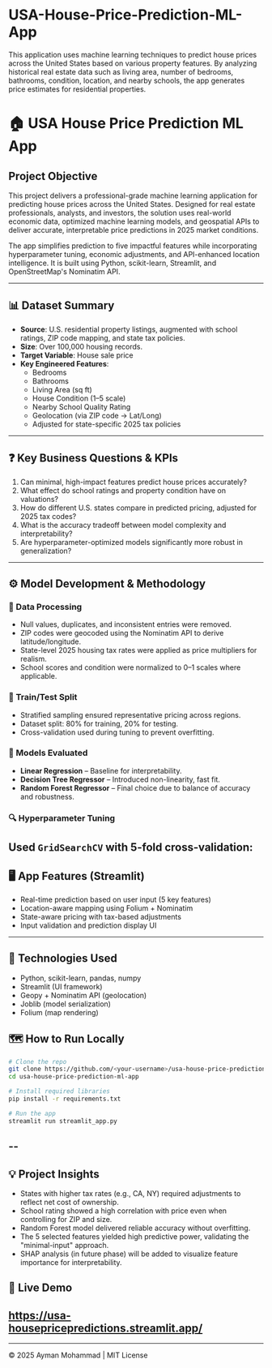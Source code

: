 # USA-House-Price-Prediction-ML-App
This application uses machine learning techniques to predict house prices across the United States based on various property features. By analyzing historical real estate data such as living area, number of bedrooms, bathrooms, condition, location, and nearby schools, the app generates price estimates for residential properties.


# 🏠 USA House Price Prediction ML App

## Project Objective
This project delivers a professional-grade machine learning application for predicting house prices across the United States. Designed for real estate professionals, analysts, and investors, the solution uses real-world economic data, optimized machine learning models, and geospatial APIs to deliver accurate, interpretable price predictions in 2025 market conditions. 

The app simplifies prediction to five impactful features while incorporating hyperparameter tuning, economic adjustments, and API-enhanced location intelligence. It is built using Python, scikit-learn, Streamlit, and OpenStreetMap's Nominatim API.

---

## 📊 Dataset Summary

- **Source**: U.S. residential property listings, augmented with school ratings, ZIP code mapping, and state tax policies.
- **Size**: Over 100,000 housing records.
- **Target Variable**: House sale price
- **Key Engineered Features**:
  - Bedrooms
  - Bathrooms
  - Living Area (sq ft)
  - House Condition (1–5 scale)
  - Nearby School Quality Rating
  - Geolocation (via ZIP code → Lat/Long)
  - Adjusted for state-specific 2025 tax policies

---

## ❓ Key Business Questions & KPIs

1. Can minimal, high-impact features predict house prices accurately?
2. What effect do school ratings and property condition have on valuations?
3. How do different U.S. states compare in predicted pricing, adjusted for 2025 tax codes?
4. What is the accuracy tradeoff between model complexity and interpretability?
5. Are hyperparameter-optimized models significantly more robust in generalization?

---

## ⚙️ Model Development & Methodology

### 🧹 Data Processing
- Null values, duplicates, and inconsistent entries were removed.
- ZIP codes were geocoded using the Nominatim API to derive latitude/longitude.
- State-level 2025 housing tax rates were applied as price multipliers for realism.
- School scores and condition were normalized to 0–1 scales where applicable.

### 🧪 Train/Test Split
- Stratified sampling ensured representative pricing across regions.
- Dataset split: 80% for training, 20% for testing.
- Cross-validation used during tuning to prevent overfitting.

### 🧠 Models Evaluated
- **Linear Regression** – Baseline for interpretability.
- **Decision Tree Regressor** – Introduced non-linearity, fast fit.
- **Random Forest Regressor** – Final choice due to balance of accuracy and robustness.

### 🔍 Hyperparameter Tuning
Used `GridSearchCV` with 5-fold cross-validation:
---

## 🖥 App Features (Streamlit)
- Real-time prediction based on user input (5 key features)
- Location-aware mapping using Folium + Nominatim
- State-aware pricing with tax-based adjustments
- Input validation and prediction display UI

---

## 🔧 Technologies Used
- Python, scikit-learn, pandas, numpy
- Streamlit (UI framework)
- Geopy + Nominatim API (geolocation)
- Joblib (model serialization)
- Folium (map rendering)


## 🗺️ How to Run Locally
```bash
# Clone the repo
git clone https://github.com/<your-username>/usa-house-price-prediction-ml-app.git
cd usa-house-price-prediction-ml-app

# Install required libraries
pip install -r requirements.txt

# Run the app
streamlit run streamlit_app.py
```

--
---

## 💡 Project Insights
- States with higher tax rates (e.g., CA, NY) required adjustments to reflect net cost of ownership.
- School rating showed a high correlation with price even when controlling for ZIP and size.
- Random Forest model delivered reliable accuracy without overfitting.
- The 5 selected features yielded high predictive power, validating the "minimal-input" approach.
- SHAP analysis (in future phase) will be added to visualize feature importance for interpretability.



## 🔗 Live Demo
https://usa-housepricepredictions.streamlit.app/
---

---

© 2025 Ayman Mohammad | MIT License




